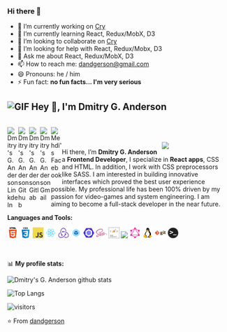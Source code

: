 ### Hi there 👋

- 🔭 I’m currently working on [Cry](https://github.com/dandgerson/cry)
- 🌱 I’m currently learning React, Redux/MobX, D3
- 👯 I’m looking to collaborate on [Cry](https://github.com/dandgerson/cry)
- 🤔 I’m looking for help with React, Redux/Mobx, D3
- 💬 Ask me about React, Redux/MobX, D3
- 📫 How to reach me: dandgerson@gmail.com
- 😄 Pronouns: he / him
- ⚡ Fun fact: **no fun facts... I'm very serious**



## <img alt="GIF" src="https://cdn.betterttv.net/emote/5964f26d2e496b208df497a5/3x" width="35px" /> Hey 👋, I'm Dmitry G. Anderson
<br>

<a href="https://www.linkedin.com/in/dandgerson/" target="_blank">
  <img align="left" alt="Dmitry's G. Anderson LinkdeIn" width="25px" src="https://cdn.jsdelivr.net/npm/simple-icons@v3/icons/linkedin.svg" />
</a>
<a href="https://github.com/dandgerson" target="_blank">
  <img align="left" alt="Dmitry's G. Anderson Github" width="25px" src="https://cdn.jsdelivr.net/npm/simple-icons@3.2.0/icons/github.svg" />
</a>
<a href="https://gitlab.com/dandgerson" target="_blank">
  <img align="left" alt="Dmitry's G. Anderson Gitlab" width="25px" src="https://cdn.jsdelivr.net/npm/simple-icons@3.2.0/icons/gitlab.svg" />
</a>
<a href="mailto:dandgerson@gmail.com">
  <img align="left" alt="Dmitry's G. Anderson Gmail" width="25px" src="https://cdn.jsdelivr.net/npm/simple-icons@3.2.0/icons/gmail.svg" />
</a>
<a href="https://www.facebook.com/dandgerson">
  <img align="left" alt="Mehdi's Facebook" width="25px" src="https://cdn.jsdelivr.net/npm/simple-icons@v3/icons/facebook.svg" />
</a>
<br>
<br>

<img align='right' src='https://user-images.githubusercontent.com/5713670/87202985-820dcb80-c2b6-11ea-9f56-7ec461c497c3.gif' width="150px">


Hi there, I’m **Dmitry G. Anderson** a **Frontend Developer**, I specialize in **React apps**, CSS and HTML. In addition, I work with CSS preprocessors like SASS.  I am interested in building innovative interfaces which proved the best user experience possible. My professional life has been 100% driven by my passion for video-games and system engineering.
I am aiming to become a full-stack developer in the near future.

****Languages and Tools:****

<code><img height="25" src="https://raw.githubusercontent.com/github/explore/80688e429a7d4ef2fca1e82350fe8e3517d3494d/topics/html/html.png"></code>
<code><img height="25" src="https://raw.githubusercontent.com/github/explore/80688e429a7d4ef2fca1e82350fe8e3517d3494d/topics/css/css.png"></code>
<code><img height="25" src="https://raw.githubusercontent.com/github/explore/80688e429a7d4ef2fca1e82350fe8e3517d3494d/topics/javascript/javascript.png"></code>
<code><img height="25" src="https://raw.githubusercontent.com/github/explore/80688e429a7d4ef2fca1e82350fe8e3517d3494d/topics/react/react.png"></code>
<code><img height="25" src="https://raw.githubusercontent.com/github/explore/80688e429a7d4ef2fca1e82350fe8e3517d3494d/topics/redux/redux.png"></code>
<code><img height="25" src="https://raw.githubusercontent.com/github/explore/80688e429a7d4ef2fca1e82350fe8e3517d3494d/topics/webpack/webpack.png"></code>
<code><img height="25" src="https://raw.githubusercontent.com/github/explore/80688e429a7d4ef2fca1e82350fe8e3517d3494d/topics/eslint/eslint.png"></code>
<code><img height="25" src="https://raw.githubusercontent.com/github/explore/80688e429a7d4ef2fca1e82350fe8e3517d3494d/topics/sass/sass.png"></code>
<code><img height="25" src="https://raw.githubusercontent.com/github/explore/80688e429a7d4ef2fca1e82350fe8e3517d3494d/topics/styled-components/styled-components.png"></code>
<code><img height="25" src="https://d2eip9sf3oo6c2.cloudfront.net/tags/images/000/001/216/thumb/apollo-seeklogo.com_%281%29.png"></code>
<code><img height="25" src="https://raw.githubusercontent.com/github/explore/5c058a388828bb5fde0bcafd4bc867b5bb3f26f3/topics/graphql/graphql.png"></code>
<code><img height="25" src="https://raw.githubusercontent.com/github/explore/80688e429a7d4ef2fca1e82350fe8e3517d3494d/topics/linux/linux.png"></code>
<code><img height="25" src="https://raw.githubusercontent.com/github/explore/80688e429a7d4ef2fca1e82350fe8e3517d3494d/topics/git/git.png"></code>
<code><img height="25" src="https://raw.githubusercontent.com/github/explore/80688e429a7d4ef2fca1e82350fe8e3517d3494d/topics/terminal/terminal.png"></code>

<br>

📊 **My profile stats:**

![Dmitry's G. Anderson github stats](https://github-readme-stats.vercel.app/api?username=dandgerson&show_icons=true&hide=issues&theme=tokyonight)

![Top Langs](https://github-readme-stats.vercel.app/api/top-langs/?username=dandgerson)

![visitors](https://visitor-badge.laobi.icu/badge?page_id=dandgerson.dandgerson)

⭐️ From [dandgerson](https://github.com/dandgerson)
